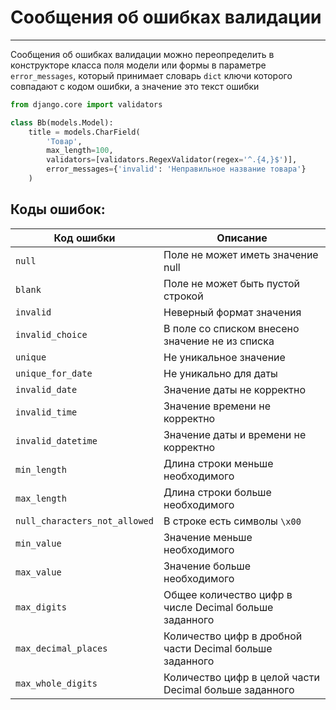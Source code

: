 # Сообщения об ошибках валидации
---

Сообщения об ошибках валидации можно переопределить в конструкторе класса поля модели или формы в параметре `error_messages`, который принимает словарь `dict` ключи которого совпадают с кодом ошибки, а значение это текст ошибки

```python
from django.core import validators

class Bb(models.Model):
	title = models.CharField(
		'Товар',
		max_length=100,
		validators=[validators.RegexValidator(regex='^.{4,}$')],
		error_messages={'invalid': 'Неправильное название товара'}
	)
```

## Коды ошибок:

|Код ошибки|Описание|
|---|---|
|`null`|Поле не может иметь значение null|
|`blank`|Поле не может быть пустой строкой|
|`invalid`|Неверный формат значения|
|`invalid_choice`|В поле со списком внесено значение не из списка|
|`unique`|Не уникальное значение|
|`unique_for_date`|Не уникально для даты|
|`invalid_date`|Значение даты не корректно|
|`invalid_time`|Значение времени не корректно|
|`invalid_datetime`|Значение даты и времени не корректно|
|`min_length`|Длина строки меньше необходимого|
|`max_length`|Длина строки больше необходимого|
|`null_characters_not_allowed`|В строке есть символы `\x00`|
|`min_value`|Значение меньше необходимого|
|`max_value`|Значение больше необходимого|
|`max_digits`|Общее количество цифр в числе Decimal больше заданного|
|`max_decimal_places`|Количество цифр в дробной части Decimal больше заданного|
|`max_whole_digits`|Количество цифр в целой части Decimal больше заданного|
